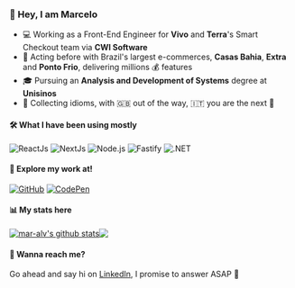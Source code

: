 ### 👋 Hey, I am Marcelo
- 💻 Working as a Front-End Engineer for **Vivo** and **Terra**'s Smart Checkout team via **CWI Software**
- 🛒 Acting before with Brazil's largest e-commerces, **Casas Bahia**, **Extra** and **Ponto Frio**, delivering millions 💰 features
- 🎓 Pursuing an **Analysis and Development of Systems** degree at **Unisinos**
- 🧠 Collecting idioms, with 🇬🇧 out of the way, 🇮🇹 you are the next 🫵

#### 🛠 What I have been using mostly
![ReactJs](https://img.shields.io/badge/ReactJs-61DAFB?logo=react&logoColor=white)
![NextJs](https://img.shields.io/badge/NextJs-000000?logo=next.js&logoColor=white)
![Node.js](https://img.shields.io/badge/Node.js-339933?logo=node.js&logoColor=white)
![Fastify](https://img.shields.io/badge/Fastify-000000?logo=fastify&logoColor=white)
![.NET](https://img.shields.io/badge/.NET-512BD4?logo=.net&logoColor=white)

#### 💼 Explore my work at!
[![GitHub](https://img.shields.io/badge/GitHub-mar--alv-181717?logo=github)](https://github.com/mar-alv)
[![CodePen](https://img.shields.io/badge/CodePen-Marcelo%20Alvarez-000000?logo=codepen&logoColor=white)](https://codepen.io/Marcelo-Alvarez-the-sasster)

#### 📊 My stats here
<a href="https://github.com/anuraghazra/github-readme-stats"><img align="center" src="https://github-readme-stats.vercel.app/api?username=mar-alv&show_icons=true&include_all_commits=true&theme=buefy&hide_border=true" alt="mar-alv's github stats" /></a><a href="https://github.com/anuraghazra/github-readme-stats"><img align="center" src="https://github-readme-stats.vercel.app/api/top-langs/?username=mar-alv&layout=compact&theme=buefy&hide_border=true" /></a>

#### 💬 Wanna reach me?
Go ahead and say hi on [LinkedIn](https://www.linkedin.com/in/mar-alv), I promise to answer ASAP 🫡
